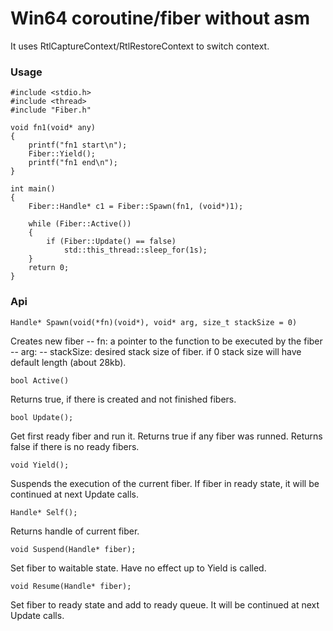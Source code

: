 # Win64 coroutine/fiber without asm

It uses RtlCaptureContext/RtlRestoreContext to switch context.

### Usage

```
#include <stdio.h>
#include <thread>
#include "Fiber.h"

void fn1(void* any)
{
	printf("fn1 start\n");
	Fiber::Yield();
	printf("fn1 end\n");
}

int main()
{
	Fiber::Handle* c1 = Fiber::Spawn(fn1, (void*)1);

	while (Fiber::Active())
	{
		if (Fiber::Update() == false)
			std::this_thread::sleep_for(1s);
	}
	return 0;
}
```

### Api

```
Handle* Spawn(void(*fn)(void*), void* arg, size_t stackSize = 0)
```
Creates new fiber
-- fn: a pointer to the function to be executed by the fiber
-- arg:
-- stackSize: desired stack size of fiber. if 0 stack size will have default length (about 28kb).

```
bool Active()
```
Returns true, if there is created and not finished fibers.

```
bool Update();
```
Get first ready fiber and run it. Returns true if any fiber was runned. Returns false if there is no ready fibers.

```
void Yield();
```
Suspends the execution of the current fiber. If fiber in ready state, it will be continued at next Update calls.

```
Handle* Self();
```
Returns handle of current fiber.

```
void Suspend(Handle* fiber);
```
Set fiber to waitable state. Have no effect up to Yield is called. 

```
void Resume(Handle* fiber);
```
Set fiber to ready state and add to ready queue. It will be continued at next Update calls.